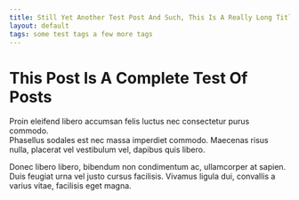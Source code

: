 ```yaml
---
title: Still Yet Another Test Post And Such, This Is A Really Long Title
layout: default
tags: some test tags a few more tags
---
```


# This Post Is A Complete Test Of Posts

Proin eleifend libero accumsan felis luctus nec consectetur purus commodo.  
Phasellus sodales est nec massa imperdiet commodo. Maecenas risus nulla, placerat vel vestibulum vel, dapibus quis libero.

Donec libero libero, bibendum non condimentum ac, ullamcorper at sapien. Duis feugiat urna vel justo cursus facilisis. Vivamus ligula dui, convallis a  
varius vitae, facilisis eget magna.
